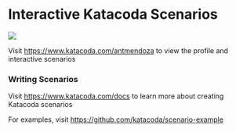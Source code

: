 # Interactive Katacoda Scenarios

[![](http://shields.katacoda.com/katacoda/antmendoza/count.svg)](https://www.katacoda.com/antmendoza "Get your profile on Katacoda.com")

Visit https://www.katacoda.com/antmendoza to view the profile and interactive scenarios

### Writing Scenarios
Visit https://www.katacoda.com/docs to learn more about creating Katacoda scenarios

For examples, visit https://github.com/katacoda/scenario-example
